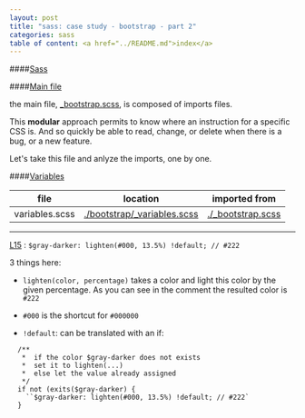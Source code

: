 ```yaml
---
layout: post
title: "sass: case study - bootstrap - part 2"
categories: sass
table of content: <a href="../README.md">index</a>
---
```


####[Sass](#sass)

####[Main file](#sass-main-file)

the main file,
[\_bootstrap.scss](https://githhub.com/twbs/bootstrap-sass/blob/master/assets/stylesheets/_bootstrap.scss),
is composed of imports files.

This __modular__ approach permits to know where an instruction for a specific CSS is. 
And so quickly be able to read, change, or delete when there is a bug, or a new feature.

Let's take this file and anlyze the imports, one by one.


####[Variables](#sass-variables)

| file            | location                                    | imported from                   |
|-----------------|---------------------------------------------|---------------------------------|
| variables.scss  |[./bootstrap/\_variables.scss][variables]    |[./\_bootstrap.scss][main]       |

[variables]: ../bower_components/bootstrap-sass-official/assets/stylesheets/bootstrap/\_variables.scss
[main]: ../bower_components/bootstrap-sass-official/assets/stylesheets/\_bootstrap.scss#L2

----

[L15](../bower_components/bootstrap-sass-official/assets/stylesheets/\_bootstrap.scss#L15) :
``$gray-darker: lighten(#000, 13.5%) !default; // #222``

3 things here:

  + ``lighten(color, percentage)`` takes a color and light this color by the given percentage. As you can see in the comment the resulted color is ``#222``
  
  + ``#000`` is the shortcut for ``#000000``
  
  + ``!default``: can be translated with an if:
  ```
    /**
     *  if the color $gray-darker does not exists
     *  set it to lighten(...)
     *  else let the value already assigned
     */
    if not (exits($gray-darker) {
      ``$gray-darker: lighten(#000, 13.5%) !default; // #222`
    }
  ```


